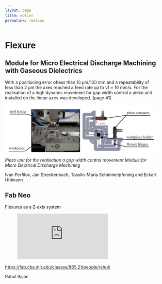 ```yaml
---
layout: page
title: motion
permalink: /motion
---
```

# Flexure
## Module for Micro Electrical Discharge Machining with Gaseous Dielectrics

With a positioning error ofless than 16 μm/100 mm and a repeatability of less than 2 μm the axes reached a feed rate up to vf = 10 mm/s. For the realisation of a high dynamic movement for gap width control a piezo unit installed on the linear axes was developed. {page 41}

![owis](../images/motion/owis.jpg)
*Piezo unit for the realisation a gap width control movement
Module for Micro Electrical Discharge Machining*

Ivan Perfilov, Jan Streckenbach, Tassilo-Maria Schimmelpfennig
and Eckart Uhlmann

##  Fab Neo
Flexures as a Z-axis system

<figure class="video_container">
  <iframe src="https://fab.cba.mit.edu/classes/865.21/people/rahul/Images/flex2fmg.mp4" frameborder="0" allowfullscreen="true"> </iframe>
</figure>

https://fab.cba.mit.edu/classes/865.21/people/rahul/

Rahul Rajan